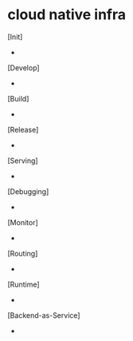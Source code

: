 # cloud native infra

[Init]

-

[Develop]

-

[Build]

-

[Release]

-

[Serving]

-

[Debugging]

-

[Monitor]

-

[Routing]

-

[Runtime]

-

[Backend-as-Service]

-
